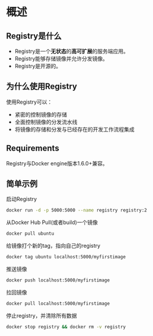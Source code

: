# 概述
## Registry是什么
* Registry是一个**无状态**的**高可扩展**的服务端应用。
* Registry能够存储镜像并允许分发镜像。
* Registry是开源的。

## 为什么使用Registry
使用Registry可以：
* 紧密的控制镜像的存储
* 全面控制镜像的分发流水线
* 将镜像的存储和分发与已经存在的开发工作流程集成

## Requirements
Registry与Docker engine版本1.6.0+兼容。

## 简单示例
启动Registry

``` sh
docker run -d -p 5000:5000 --name registry registry:2
```

从Docker Hub Pull(或者build)一个镜像

```sh
docker pull ubuntu
```

给镜像打个新的tag，指向自己的registry

```sh
docker tag ubuntu localhost:5000/myfirstimage
```

推送镜像

```sh
docker push localhost:5000/myfirstimage
```

拉回镜像

```sh
docker pull localhost:5000/myfirstimage
```

停止registry，并清除所有数据

``` sh 
docker stop registry && docker rm -v registry
```

